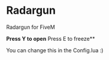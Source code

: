 # Radargun
Radargun for FiveM

**Press Y to open**
Press E to freeze**

You can change this in the Config.lua :)
